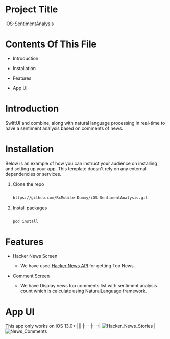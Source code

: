 # Project Title

iOS-SentimentAnalysis

# Contents Of This File

* Introduction

* Installation

* Features

* App UI

# Introduction

SwiftUI and combine, along with natural language processing in real-time to have a sentiment analysis based on comments of news.

# Installation

Below is an example of how you can instruct your audience on installing and setting up your app. This template doesn't rely on any external dependencies or services.

1. Clone the repo

   ```sh

   https://github.com/RxMobile-Dummy/iOS-SentimentAnalysis.git

   ```

2. Install packages

   ```sh

   pod install

   ```

# Features

- Hacker News Screen
   
   - We have used [Hacker News API](https://github.com/HackerNews/API) for getting Top News.

- Comment Screen
  
   - We have Display news top comments list with sentiment analysis count which is calculate using NaturalLanguage framework.

# App UI

This app only works on iOS 13.0+
|||
|:--:|:--:|
![Hacker_News_Stories](https://user-images.githubusercontent.com/88186302/187161823-160a3f21-8265-4a57-bbf8-92782e7b3741.png) | ![News_Comments](https://user-images.githubusercontent.com/88186302/187161884-e9175006-8027-4613-b006-2efc2e17c513.png) 
